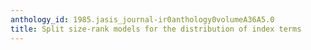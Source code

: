 ```yaml
---
anthology_id: 1985.jasis_journal-ir0anthology0volumeA36A5.0
title: Split size-rank models for the distribution of index terms
---
```

